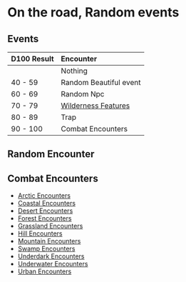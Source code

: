 # On the road, Random events

## Events

| **D100 Result** | **Encounter**                                   |
| :-------------- | :---------------------------------------------- |
|                 | Nothing                                         |
| 40 - 59         | Random Beautiful event                          |
| 60 - 69         | Random Npc                                      |
| 70 - 79         | [Wilderness Features](Wilderness_Features.html) |
| 80 - 89         | Trap                                            |
| 90 - 100        | Combat Encounters                               |

## Random Encounter

## Combat Encounters

- [Arctic Encounters](https://www.dndbeyond.com/sources/xgte/random-encounters#ArcticEncounters)
- [Coastal Encounters](https://www.dndbeyond.com/sources/xgte/random-encounters#CoastalEncounters)
- [Desert Encounters](https://www.dndbeyond.com/sources/xgte/random-encounters#DesertEncounters)
- [Forest Encounters](https://www.dndbeyond.com/sources/xgte/random-encounters#ForestEncounters)
- [Grassland Encounters](https://www.dndbeyond.com/sources/xgte/random-encounters#GrasslandEncounters)
- [Hill Encounters](https://www.dndbeyond.com/sources/xgte/random-encounters#HillEncounters)
- [Mountain Encounters](https://www.dndbeyond.com/sources/xgte/random-encounters#MountainEncounters)
- [Swamp Encounters](https://www.dndbeyond.com/sources/xgte/random-encounters#SwampEncounters)
- [Underdark Encounters](https://www.dndbeyond.com/sources/xgte/random-encounters#UnderdarkEncounters)
- [Underwater Encounters](https://www.dndbeyond.com/sources/xgte/random-encounters#UnderwaterEncounters)
- [Urban Encounters](https://www.dndbeyond.com/sources/xgte/random-encounters#UrbanEncounters)
